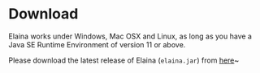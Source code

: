 # Download

Elaina works under Windows, Mac OSX and Linux, as long as you have a Java SE Runtime Environment of version 11 or above.

Please download the latest release of Elaina (`elaina.jar`) from [here](https://github.com/lirc572/ip/releases/latest)~
